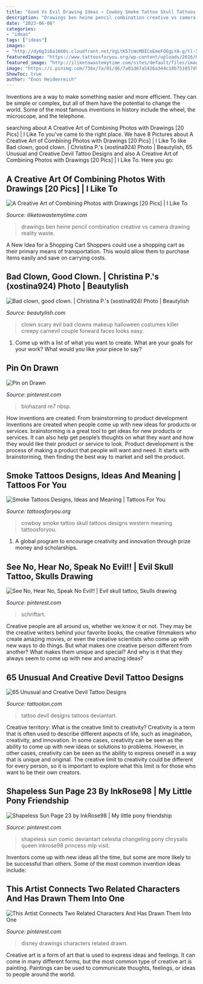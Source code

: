```yaml
---
title: "Good Vs Evil Drawing Ideas ~ Cowboy Smoke Tattoo Skull Tattoos Designs Western Meaning Tattoosforyou"
description: "Drawings ben heine pencil combination creative vs camera drawing reality waste"
date: "2023-06-08"
categories:
- "ideas"
tags: ["ideas"]
images:
- "http://dy6g3i6a1660s.cloudfront.net/VgLtK57cWcMOICeEmeFOEgLYA-g/tl-5b/bad-clown-good-clown.jpg"
featuredImage: "https://www.tattoosforyou.org/wp-content/uploads/2016/03/Smoke-Skull-Tattoo.jpg"
featured_image: "http://iliketowastemytime.com/sites/default/files/imagecache/blog_image/ben-heine-pencil-camera-combination-art-17.jpg"
image: "https://i.pinimg.com/736x/7a/01/d6/7a01d67a5426a344c18b751857d964a7.jpg"
ShowToc: true
author: "Enos Heidenreich"
---
```



Inventions are a way to make something easier and more efficient. They can be simple or complex, but all of them have the potential to change the world. Some of the most famous inventions in history include the wheel, the microscope, and the telephone.

	

		
searching about A Creative Art of Combining Photos with Drawings [20 Pics] | I Like To you've came to the right place. We have 8 Pictures about A Creative Art of Combining Photos with Drawings [20 Pics] | I Like To like Bad clown, good clown. | Christina P.&#039;s (xostina924) Photo | Beautylish, 65 Unusual and Creative Devil Tattoo Designs and also A Creative Art of Combining Photos with Drawings [20 Pics] | I Like To. Here you go:
		
    
## A Creative Art Of Combining Photos With Drawings [20 Pics] | I Like To

<img loading=lazy src="http://iliketowastemytime.com/sites/default/files/imagecache/blog_image/ben-heine-pencil-camera-combination-art-17.jpg" onerror="this.onerror=null;this.src='https://tse3.mm.bing.net/th?id=OIP.WQI6Wm0jmlWUcNwAlCUCVwHaHj&amp;pid=15.1';" alt="A Creative Art of Combining Photos with Drawings [20 Pics] | I Like To">

_Source: iliketowastemytime.com_

>drawings ben heine pencil combination creative vs camera drawing reality waste. 

	

A New Idea for a Shopping Cart
Shoppers could use a shopping cart as their primary means of transportation. This would allow them to purchase items easily and save on carrying costs.

    
## Bad Clown, Good Clown. | Christina P.&#039;s (xostina924) Photo | Beautylish

<img loading=lazy src="http://dy6g3i6a1660s.cloudfront.net/VgLtK57cWcMOICeEmeFOEgLYA-g/tl-5b/bad-clown-good-clown.jpg" onerror="this.onerror=null;this.src='https://tse2.mm.bing.net/th?id=OIP.CNAQkCCMQgzkvmzmMXUPyQHaKK&amp;pid=15.1';" alt="Bad clown, good clown. | Christina P.&#039;s (xostina924) Photo | Beautylish">

_Source: beautylish.com_

>clown scary evil bad clowns makeup halloween costumes killer creepy carnevil couple forward faces looks easy. 

	

1. Come up with a list of what you want to create. What are your goals for your work? What would you like your piece to say? 

    
## Pin On Drawn

<img loading=lazy src="https://i.pinimg.com/736x/f9/bb/8f/f9bb8f68db625983fa91bf19f606a4b0--resident-evil-d-photoshop.jpg" onerror="this.onerror=null;this.src='https://tse4.mm.bing.net/th?id=OIP.tZXwdaMV6ZLLbqse2CioegHaM9&amp;pid=15.1';" alt="Pin on Drawn">

_Source: pinterest.com_

>biohazard re7 nbsp. 

	

How inventions are created: From brainstorming to product development
Inventions are created when people come up with new ideas for products or services. brainstorming is a great tool to get ideas for new products or services. It can also help get people’s thoughts on what they want and how they would like their product or service to look. Product development is the process of making a product that people will want and need. It starts with brainstorming, then finding the best way to market and sell the product.

    
## Smoke Tattoos Designs, Ideas And Meaning | Tattoos For You

<img loading=lazy src="https://www.tattoosforyou.org/wp-content/uploads/2016/03/Smoke-Skull-Tattoo.jpg" onerror="this.onerror=null;this.src='https://tse4.mm.bing.net/th?id=OIP.sOZ7JEy8Yd2GD6njc-4VywHaJ8&amp;pid=15.1';" alt="Smoke Tattoos Designs, Ideas and Meaning | Tattoos For You">

_Source: tattoosforyou.org_

>cowboy smoke tattoo skull tattoos designs western meaning tattoosforyou. 

	

1. A global program to encourage creativity and innovation through prize money and scholarships. 

    
## See No, Hear No, Speak No Evil!! | Evil Skull Tattoo, Skulls Drawing

<img loading=lazy src="https://i.pinimg.com/736x/7a/01/d6/7a01d67a5426a344c18b751857d964a7.jpg" onerror="this.onerror=null;this.src='https://tse4.mm.bing.net/th?id=OIP.fCseNBvqoW-zPsOkI0FCxAHaNJ&amp;pid=15.1';" alt="See No, Hear No, Speak No Evil!! | Evil skull tattoo, Skulls drawing">

_Source: pinterest.com_

>schriftart. 

	

Creative people are all around us, whether we know it or not. They may be the creative writers behind your favorite books, the creative filmmakers who create amazing movies, or even the creative scientists who come up with new ways to do things. But what makes one creative person different from another? What makes them unique and special? And why is it that they always seem to come up with new and amazing ideas?

    
## 65 Unusual And Creative Devil Tattoo Designs

<img loading=lazy src="https://tattooton.com/wp-content/uploads/2016/01/Devil-Tattoos-Designs.35-768x1024.jpg" onerror="this.onerror=null;this.src='https://tse4.mm.bing.net/th?id=OIP.bSOB6iVjsbDsrpkmCSGssgHaJ4&amp;pid=15.1';" alt="65 Unusual and Creative Devil Tattoo Designs">

_Source: tattooton.com_

>tattoo devil designs tattoos deviantart. 

	

Creative territory: What is the creative limit to creativity?
Creativity is a term that is often used to describe different aspects of life, such as imagination, creativity, and innovation. In some cases, creativity can be seen as the ability to come up with new ideas or solutions to problems. However, in other cases, creativity can be seen as the ability to express oneself in a way that is unique and original. The creative limit to creativity could be different for every person, so it is important to explore what this limit is for those who want to be their own creators.

    
## Shapeless Sun Page 23 By InkRose98 | My Little Pony Friendship

<img loading=lazy src="https://i.pinimg.com/736x/dd/27/54/dd275430a9e6e7587f027570fec4d0ff.jpg" onerror="this.onerror=null;this.src='https://tse4.mm.bing.net/th?id=OIP.lU-96_3Cr4fbuDc_9ZsHdgHaPX&amp;pid=15.1';" alt="Shapeless Sun Page 23 by InkRose98 | My little pony friendship">

_Source: pinterest.com_

>shapeless sun comic deviantart celestia changeling pony chrysalis queen inkrose98 princess mlp visit. 

	

Inventors come up with new ideas all the time, but some are more likely to be successful than others. Some of the most common invention ideas include:

    
## This Artist Connects Two Related Characters And Has Drawn Them Into One

<img loading=lazy src="https://i.pinimg.com/736x/27/09/86/2709867a042b215c9688e6df2a735711.jpg" onerror="this.onerror=null;this.src='https://tse4.mm.bing.net/th?id=OIP.41zaGY0KE4zRQSPGjD3KpgHaHa&amp;pid=15.1';" alt="This Artist Connects Two Related Characters And Has Drawn Them Into One">

_Source: pinterest.com_

>disney drawings characters related drawn. 

	

Creative art is a form of art that is used to express ideas and feelings. It can come in many different forms, but the most common type of creative art is painting. Paintings can be used to communicate thoughts, feelings, or ideas to people around the world.

